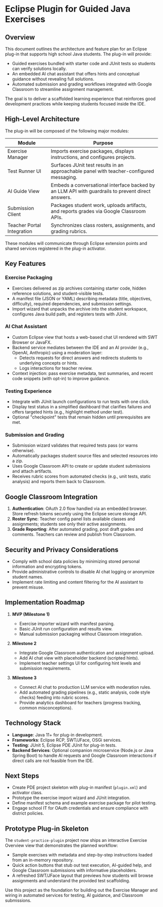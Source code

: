 # Eclipse Plugin for Guided Java Exercises

## Overview
This document outlines the architecture and feature plan for an Eclipse plug-in that supports high school Java students. The plug-in will provide:

* Guided exercises bundled with starter code and JUnit tests so students can verify solutions locally.
* An embedded AI chat assistant that offers hints and conceptual guidance without revealing full solutions.
* Automated submission and grading workflows integrated with Google Classroom to streamline assignment management.

The goal is to deliver a scaffolded learning experience that reinforces good development practices while keeping students focused inside the IDE.

## High-Level Architecture

The plug-in will be composed of the following major modules:

| Module | Purpose |
| --- | --- |
| Exercise Manager | Imports exercise packages, displays instructions, and configures projects. |
| Test Runner UI | Surfaces JUnit test results in an approachable panel with teacher-configured messaging. |
| AI Guide View | Embeds a conversational interface backed by an LLM API with guardrails to prevent direct answers. |
| Submission Client | Packages student work, uploads artifacts, and reports grades via Google Classroom APIs. |
| Teacher Portal Integration | Synchronizes class rosters, assignments, and grading rubrics. |

These modules will communicate through Eclipse extension points and shared services registered in the plug-in activator.

## Key Features

### Exercise Packaging
* Exercises delivered as zip archives containing starter code, hidden reference solutions, and student-visible tests.
* A manifest file (JSON or YAML) describing metadata (title, objectives, difficulty), required dependencies, and submission settings.
* Import wizard that unpacks the archive into the student workspace, configures Java build path, and registers tests with JUnit.

### AI Chat Assistant
* Custom Eclipse view that hosts a web-based chat UI rendered with SWT Browser or JavaFX.
* Backend service mediates between the IDE and an AI provider (e.g., OpenAI, Anthropic) using a moderation layer:
  * Detects requests for direct answers and redirects students to underlying concepts or hints.
  * Logs interactions for teacher review.
* Context injection: pass exercise metadata, test summaries, and recent code snippets (with opt-in) to improve guidance.

### Testing Experience
* Integrate with JUnit launch configurations to run tests with one click.
* Display test status in a simplified dashboard that clarifies failures and offers targeted hints (e.g., highlight method under test).
* Optional "checkpoint" tests that remain hidden until prerequisites are met.

### Submission and Grading
* Submission wizard validates that required tests pass (or warns otherwise).
* Automatically packages student source files and selected resources into a zip.
* Uses Google Classroom API to create or update student submissions and attach artifacts.
* Receives rubric scores from automated checks (e.g., unit tests, static analysis) and reports them back to Classroom.

## Google Classroom Integration

1. **Authentication**: OAuth 2.0 flow handled via an embedded browser. Store refresh tokens securely using the Eclipse secure storage API.
2. **Roster Sync**: Teacher config panel lists available classes and assignments; students see only their active assignments.
3. **Grade Reporting**: After automated grading, post draft grades and comments. Teachers can review and publish from Classroom.

## Security and Privacy Considerations

* Comply with school data policies by minimizing stored personal information and encrypting tokens.
* Provide administrative controls to disable AI chat logging or anonymize student names.
* Implement rate limiting and content filtering for the AI assistant to prevent misuse.

## Implementation Roadmap

1. **MVP (Milestone 1)**
   * Exercise importer wizard with manifest parsing.
   * Basic JUnit run configuration and results view.
   * Manual submission packaging without Classroom integration.

2. **Milestone 2**
   * Integrate Google Classroom authentication and assignment upload.
   * Add AI chat view with placeholder backend (scripted hints).
   * Implement teacher settings UI for configuring hint levels and submission requirements.

3. **Milestone 3**
   * Connect AI chat to production LLM service with moderation rules.
   * Add automated grading pipelines (e.g., static analysis, code style checks) feeding into rubric scores.
   * Provide analytics dashboard for teachers (progress tracking, common misconceptions).

## Technology Stack

* **Language**: Java 11+ for plug-in development.
* **Frameworks**: Eclipse RCP, SWT/JFace, OSGi services.
* **Testing**: JUnit 5, Eclipse PDE JUnit for plug-in tests.
* **Backend Services**: Optional companion microservice (Node.js or Java Spring Boot) to handle AI requests and Google Classroom interactions if direct calls are not feasible from the IDE.

## Next Steps

* Create PDE project skeleton with plug-in manifest (`plugin.xml`) and activator class.
* Prototype the exercise import wizard and JUnit integration.
* Define manifest schema and example exercise package for pilot testing.
* Engage school IT for OAuth credentials and ensure compliance with district policies.



## Prototype Plug-in Skeleton

The `student-practice-plugin` project now ships an interactive Exercise Overview view that demonstrates the planned workflow:

* Sample exercises with metadata and step-by-step instructions loaded from an in-memory repository.
* Quick action buttons that stub out test execution, AI-guided help, and Google Classroom submissions with informative placeholders.
* A refreshed SWT/JFace layout that previews how students will browse assignments and understand the provided test scaffolding.

Use this project as the foundation for building out the Exercise Manager and wiring in automated services for testing, AI guidance, and Classroom submissions.

